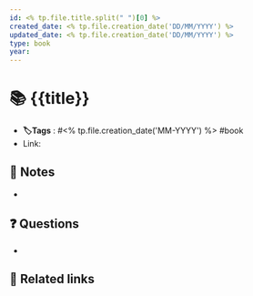 ```yaml
---
id: <% tp.file.title.split(" ")[0] %>
created_date: <% tp.file.creation_date('DD/MM/YYYY') %>
updated_date: <% tp.file.creation_date('DD/MM/YYYY') %>
type: book
year: 
---
```


# 📚 {{title}} 
- **🏷️Tags** :   #<% tp.file.creation_date('MM-YYYY') %> #book
- Link: 
## 📝 Notes
- 

## ❓ Questions
- 

## 🔗 Related links
